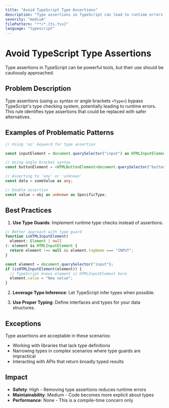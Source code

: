```yaml
---
title: "Avoid TypeScript Type Assertions"
description: "Type assertions in TypeScript can lead to runtime errors and should be minimized."
severity: "medium"
filePattern: "**/*.{ts,tsx}"
language: "typescript"
---
```


# Avoid TypeScript Type Assertions

Type assertions in TypeScript can be powerful tools, but their use should be cautiously approached.

## Problem Description

Type assertions (using `as` syntax or angle brackets `<Type>`) bypass TypeScript's type checking system, potentially leading to runtime errors. This rule identifies type assertions that could be replaced with safer alternatives.

## Examples of Problematic Patterns

```typescript
// Using 'as' keyword for type assertion

const inputElement = document.querySelector("input") as HTMLInputElement;

// Using angle bracket syntax
const buttonElement = <HTMLButtonElement>document.querySelector("button");

// Asserting to 'any' or 'unknown'
const data = someValue as any;

// Double assertion
const value = obj as unknown as SpecificType;
```

## Best Practices

1. **Use Type Guards**: Implement runtime type checks instead of assertions.

```typescript
// Better approach with type guard
function isHTMLInputElement(
  element: Element | null
): element is HTMLInputElement {
  return element !== null && element.tagName === "INPUT";
}

const element = document.querySelector("input");
if (isHTMLInputElement(element)) {
  // TypeScript knows element is HTMLInputElement here
  element.value = "New value";
}
```

2. **Leverage Type Inference**: Let TypeScript infer types when possible.

3. **Use Proper Typing**: Define interfaces and types for your data structures.

## Exceptions

Type assertions are acceptable in these scenarios:

- Working with libraries that lack type definitions
- Narrowing types in complex scenarios where type guards are impractical
- Interacting with APIs that return broadly typed results

## Impact

- **Safety**: High - Removing type assertions reduces runtime errors
- **Maintainability**: Medium - Code becomes more explicit about types
- **Performance**: None - This is a compile-time concern only
